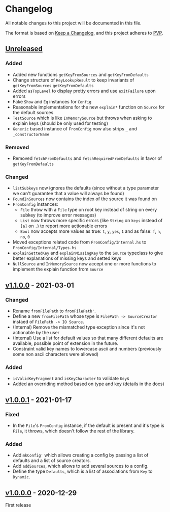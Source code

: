 # Changelog
All notable changes to this project will be documented in this file.

The format is based on [Keep a Changelog](https://keepachangelog.com/en/1.0.0/),
and this project adheres to [PVP](https://pvp.haskell.org/).

## [Unreleased]

### Added

* Added new functions `getKeyFromSources` and `getKeyFromDefaults`
* Change structure of `KeyLookupResult` to keep invariants of `getKeyFromSources` `getKeyFromDefaults`
* Added `asTopLevel` to display pretty errors and use `exitFailure` upon errors
* Fake `Show` and `Eq` instances for `Config`
* Reasonable implementations for the new `explain*` function on `Source` for the default sources
* `TestSource` which is like `InMemorySource` but throws when asking to explain keys (should be only
  used for testing)
* `Generic` based instance of `FromConfig` now also strips `_` and `_constructorName`

### Removed

* Removed `fetchFromDefaults` and `fetchRequiredFromDefaults` in favor of `getKeyFromDefaults`

### Changed

* `listSubkeys` now ignores the defaults (since without a type parameter we can't guarantee that a value
    will always be found)
* `FoundInSources` now contains the index of the source it was found on
* `FromConfig` instances:
  - `File` throw with a `File` type on root key instead of string on every subkey (to improve error messages)
  - `List` now throws more specific errors (like `String` on `keys` instead of `[a]` on `.`) to
    report more actionable errors
  - `Bool` now accepts more values as true: `t`, `y`, `yes`, `1` and as false: `f`, `n`, `no`, `0`
* Moved exceptions related code from `FromConfig/Internal.hs` to `FromConfig/Internal/Types.hs`
* `explainSettedKey` and `explainMissingKey` to the `Source` typeclass to give better explanations
  of missing keys and setted keys
* `NullSource` and `InMemorySource` now accept one or more functions to implement the explain
  function from `Source`

## [v1.1.0.0] - 2021-03-01

### Changed

* Rename `fromFilePath` to `fromFilePath'`.
* Define a new `fromFilePath` whose type is `FilePath -> SourceCreator` instaed of `FilePath -> IO Source`.
* (Internal) Remove the mismatched type exception since it's not actionable by the user
* (Internal) Use a list for default values so that many different defaults are available,
  possible point of extension in the future.
* Constraint valid key names to lowercase ascii and numbers (previously some non ascii characters were allowed)

### Added

* `isValidKeyFragment` and `isKeyCharacter` to validate `Key`s
* Added an overriding method based on type and key (details in the docs)

## [v1.0.0.1] - 2021-01-17

### Fixed

* In the `File`'s `FromConfig` instance, if the default is present and it's type
is `File`, it throws, which doesn't follow the rest of the library.

### Added

* Add `mkConfig'` which allows creating a config by passing a list of defaults and
a list of source creators.
* Add `addSources`, which allows to add several sources to a config.
* Define the type `Defaults`, which is a list of associations from `Key` to
`Dynamic`.

## [v1.0.0.0] - 2020-12-29

First release

[Unreleased]: https://github.com/ludat/conferer/compare/conferer_v1.1.0.0...HEAD
[v1.1.0.0]: https://github.com/ludat/conferer/releases/tag/conferer_v1.0.0.1...conferer_v1.1.0.0
[v1.0.0.1]: https://github.com/ludat/conferer/releases/tag/conferer_v1.0.0.0...conferer_v1.0.0.1
[v1.0.0.0]: https://github.com/ludat/conferer/releases/tag/v0.0.0.0...conferer_v1.0.0.0
